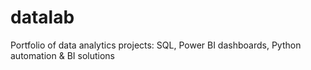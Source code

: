 # datalab
Portfolio of data analytics projects: SQL, Power BI dashboards, Python automation &amp; BI solutions
